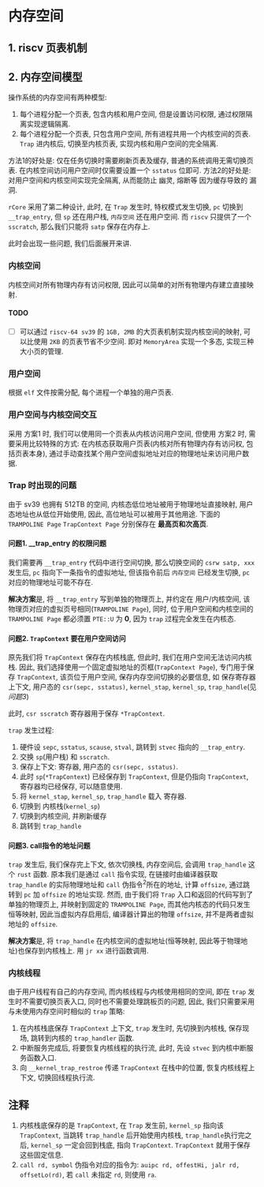 # 内存空间

## 1. riscv 页表机制

## 2. 内存空间模型  
操作系统的内存空间有两种模型:
1. 每个进程分配一个页表, 包含内核和用户空间, 但是设置访问权限, 通过权限隔离实现逻辑隔离.
2. 每个进程分配一个页表, 只包含用户空间, 所有进程共用一个内核空间的页表. `Trap` 进内核后, 切换至内核页表, 实现内核和用户空间的完全隔离.

方法1的好处是: 仅在任务切换时需要刷新页表及缓存, 普通的系统调用无需切换页表. 在内核空间访问用户空间时仅需要设置一个 `sstatus` 位即可.
方法2的好处是: 对用户空间和内核空间实现完全隔离, 从而能防止 幽灵, 熔断等 因为缓存导致的 漏洞.

`rCore` 采用了第二种设计, 此时, 在 `Trap` 发生时, 特权模式发生切换, `pc` 切换到 `__trap_entry`, 但 `sp` 还在用户栈, `内存空间` 还在用户空间. 而 `riscv` 只提供了一个 `sscratch`, 那么我们只能将 `satp` 保存在内存上.

此时会出现一些问题, 我们后面展开来讲.

### 内核空间
内核空间对所有物理内存有访问权限, 因此可以简单的对所有物理内存建立直接映射.

#### TODO
- [ ] 可以通过 `riscv-64 sv39` 的 `1GB, 2MB` 的大页表机制实现内核空间的映射, 可以比使用 `2KB` 的页表节省不少空间. 即对 `MemoryArea` 实现一个多态, 实现三种大小页的管理.

### 用户空间
根据 `elf` 文件按需分配, 每个进程一个单独的用户页表.

### 用户空间与内核空间交互
采用 方案1 时, 我们可以使用同一个页表从内核访问用户空间, 但使用 方案2 时, 需要采用比较特殊的方式:
在内核态获取用户页表(内核对所有物理内存有访问权, 包括页表本身), 通过手动查找某个用户空间虚拟地址对应的物理地址来访问用户数据.

### Trap 时出现的问题
由于 sv39 也拥有 512TB 的空间, 内核态低位地址被用于物理地址直接映射, 用户态地址也从低位开始使用, 因此, 高位地址可以被用于其他用途. 下面的 `TRAMPOLINE Page` `TrapContext Page` 分别保存在 **最高页和次高页**.

#### 问题1. __trap_entry 的权限问题
我们需要再 `__trap_entry` 代码中进行空间切换, 那么切换空间的 `csrw satp, xxx` 发生后, `pc` 指向下一条指令的虚拟地址, 但该指令前后 `内存空间` 已经发生切换, `pc` 对应的物理地址可能不存在.

**解决方案**是, 将 `__trap_entry` 写到单独的物理页上, 并约定在 用户/内核空间, 该物理页对应的虚拟页号相同(`TRAMPOLINE Page`), 同时, 位于用户空间和内核空间的 `TRAMPOLINE Page` 都必须置 `PTE::U` 为 **0**, 因为 `trap` 过程完全发生在内核态.

#### 问题2. `TrapContext` 要在用户空间访问
原先我们将 `TrapContext` 保存在内核栈底, 但此时, 我们在用户空间无法访问内核栈. 因此, 我们选择使用一个固定虚拟地址的页框(`TrapContext Page`), 专门用于保存 `TrapContext`, 该页位于用户空间, 保存内存空间切换的必要信息, 如 保存寄存器上下文, 用户态的 `csr(sepc, sstatus)`, `kernel_stap`, `kernel_sp`, `trap_handle`(见*问题3*)

此时, `csr sscratch` 寄存器用于保存 `*TrapContext`. 

`trap` 发生过程: 
1. 硬件设 `sepc`, `sstatus`, `scause`, `stval`, 跳转到 `stvec` 指向的 `__trap_entry`.
2. 交换 `sp`(用户栈) 和 `sscratch`.
3. 保存上下文: 寄存器, 用户态的 `csr(sepc, sstatus)`.
4. 此时 `sp`(`*TrapContext`) 已经保存到 `TrapContext`, 但是仍指向 `TrapContext`, 寄存器均已经保存, 可以随意使用.
5. 将 `kernel_stap`, `kernel_sp`, `trap_handle` 载入 寄存器.
6. 切换到 内核栈(`kernel_sp`)
7. 切换到内核空间, 并刷新缓存
8. 跳转到 `trap_handle`

#### 问题3. call指令的地址问题
`trap` 发生后, 我们保存完上下文, 依次切换栈, 内存空间后, 会调用 `trap_handle` 这个 `rust` 函数. 原本我们是通过 `call` 指令实现, 在链接时由编译器获取 `trap_handle` 的实际物理地址和 `call` 伪指令$^2$所在的地址, 计算 `offsize`, 通过跳转到 `pc` 加 `offsize` 的地址实现.
然而, 由于我们将 `Trap` 入口和返回的代码写到了单独的物理页上, 并映射到固定的 `TRAMPOLINE Page`, 而其他内核态的代码只发生恒等映射, 因此当虚拟内存启用后, 编译器计算出的物理 `offsize`, 并不是两者虚拟地址的 `offsize`.

**解决方案**是, 将 `trap_handle` 在内核空间的虚拟地址(恒等映射, 因此等于物理地址)也保存到内核栈上. 用 `jr xx` 进行函数调用.

### 内核线程
由于用户线程有自己的内存空间, 而内核线程与内核使用相同的空间, 即在 `trap` 发生时不需要切换页表入口, 同时也不需要处理跳板页的问题, 因此, 我们只需要采用与未使用内存空间时相似的 `trap` 策略:
1. 在内核栈底保存 `TrapContext` 上下文, `trap` 发生时, 先切换到内核栈, 保存现场, 跳转到内核的 `trap_handler` 函数.
2. 中断服务完成后, 将要恢复内核线程的执行流, 此时, 先设 `stvec` 到内核中断服务函数入口.
3. 向 `__kernel_trap_restroe` 传递 `TrapContext` 在栈中的位置, 恢复内核线程上下文, 切换回线程执行流.

## 注释
1. 内核栈底保存的是 `TrapContext`, 在 `Trap` 发生前, `kernel_sp` 指向该 `TrapContext`, 当跳转 `trap_handle` 后开始使用内核栈, `trap_handle`执行完之后, `kernel_sp` 一定会回到栈底, 指向 `TrapContext`. `TrapContext` 就用于保存这些固定信息.
2. `call rd, symbol` 伪指令对应的指令为: `auipc rd, offestHi, jalr rd, offsetLo(rd)`, 若 `call` 未指定 `rd`, 则使用 `ra`. 